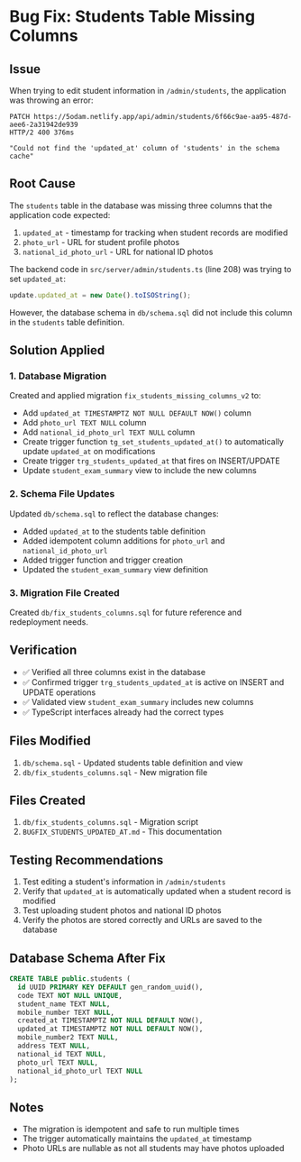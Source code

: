 # Bug Fix: Students Table Missing Columns

## Issue
When trying to edit student information in `/admin/students`, the application was throwing an error:
```
PATCH https://5odam.netlify.app/api/admin/students/6f66c9ae-aa95-487d-aee6-2a31942de939
HTTP/2 400 376ms

"Could not find the 'updated_at' column of 'students' in the schema cache"
```

## Root Cause
The `students` table in the database was missing three columns that the application code expected:
1. `updated_at` - timestamp for tracking when student records are modified
2. `photo_url` - URL for student profile photos
3. `national_id_photo_url` - URL for national ID photos

The backend code in `src/server/admin/students.ts` (line 208) was trying to set `updated_at`:
```typescript
update.updated_at = new Date().toISOString();
```

However, the database schema in `db/schema.sql` did not include this column in the `students` table definition.

## Solution Applied

### 1. Database Migration
Created and applied migration `fix_students_missing_columns_v2` to:
- Add `updated_at TIMESTAMPTZ NOT NULL DEFAULT NOW()` column
- Add `photo_url TEXT NULL` column  
- Add `national_id_photo_url TEXT NULL` column
- Create trigger function `tg_set_students_updated_at()` to automatically update `updated_at` on modifications
- Create trigger `trg_students_updated_at` that fires on INSERT/UPDATE
- Update `student_exam_summary` view to include the new columns

### 2. Schema File Updates
Updated `db/schema.sql` to reflect the database changes:
- Added `updated_at` to the students table definition
- Added idempotent column additions for `photo_url` and `national_id_photo_url`
- Added trigger function and trigger creation
- Updated the `student_exam_summary` view definition

### 3. Migration File Created
Created `db/fix_students_columns.sql` for future reference and redeployment needs.

## Verification
- ✅ Verified all three columns exist in the database
- ✅ Confirmed trigger `trg_students_updated_at` is active on INSERT and UPDATE operations
- ✅ Validated view `student_exam_summary` includes new columns
- ✅ TypeScript interfaces already had the correct types

## Files Modified
1. `db/schema.sql` - Updated students table definition and view
2. `db/fix_students_columns.sql` - New migration file

## Files Created
1. `db/fix_students_columns.sql` - Migration script
2. `BUGFIX_STUDENTS_UPDATED_AT.md` - This documentation

## Testing Recommendations
1. Test editing a student's information in `/admin/students`
2. Verify that `updated_at` is automatically updated when a student record is modified
3. Test uploading student photos and national ID photos
4. Verify the photos are stored correctly and URLs are saved to the database

## Database Schema After Fix
```sql
CREATE TABLE public.students (
  id UUID PRIMARY KEY DEFAULT gen_random_uuid(),
  code TEXT NOT NULL UNIQUE,
  student_name TEXT NULL,
  mobile_number TEXT NULL,
  created_at TIMESTAMPTZ NOT NULL DEFAULT NOW(),
  updated_at TIMESTAMPTZ NOT NULL DEFAULT NOW(),
  mobile_number2 TEXT NULL,
  address TEXT NULL,
  national_id TEXT NULL,
  photo_url TEXT NULL,
  national_id_photo_url TEXT NULL
);
```

## Notes
- The migration is idempotent and safe to run multiple times
- The trigger automatically maintains the `updated_at` timestamp
- Photo URLs are nullable as not all students may have photos uploaded
